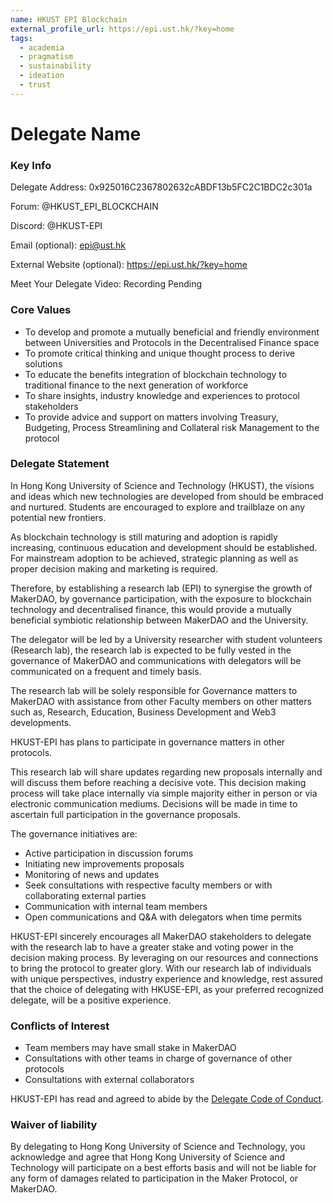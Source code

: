 ```yaml
---
name: HKUST EPI Blockchain
external_profile_url: https://epi.ust.hk/?key=home
tags:
  - academia
  - pragmatism
  - sustainability
  - ideation
  - trust
---
```


# Delegate Name

### Key Info

Delegate Address: 0x925016C2367802632cABDF13b5FC2C1BDC2c301a

Forum: @HKUST_EPI_BLOCKCHAIN

Discord: @HKUST-EPI

Email (optional): epi@ust.hk

External Website (optional): https://epi.ust.hk/?key=home

Meet Your Delegate Video: Recording Pending

### Core Values

* To develop and promote a mutually beneficial and friendly environment between Universities and Protocols in the Decentralised Finance space
* To promote critical thinking and unique thought process to derive solutions
* To educate the benefits integration of blockchain technology to traditional finance to the next generation of workforce
* To share insights, industry knowledge and experiences to protocol stakeholders
* To provide advice and support on matters involving Treasury, Budgeting, Process Streamlining and Collateral risk Management to the protocol

### Delegate Statement

In Hong Kong University of Science and Technology (HKUST), the visions and ideas which new technologies are developed from should be embraced and nurtured. Students are encouraged to explore and trailblaze on any potential new frontiers.

As blockchain technology is still maturing and adoption is rapidly increasing, continuous education and development should be established. For mainstream adoption to be achieved, strategic planning as well as proper decision making and marketing is required.

Therefore, by establishing a research lab (EPI) to synergise the growth of MakerDAO, by governance participation, with the exposure to blockchain technology and decentralised finance, this would provide a mutually beneficial symbiotic relationship between MakerDAO and the University.

The delegator will be led by a University researcher with student volunteers (Research lab), the research lab is expected to be fully vested in the governance of MakerDAO and communications with delegators will be communicated on a frequent and timely basis.

The research lab will be solely responsible for Governance matters to MakerDAO with assistance from other Faculty members on other matters such as, Research, Education, Business Development and Web3 developments.

HKUST-EPI has plans to participate in governance matters in other protocols.

This research lab will share updates regarding new proposals internally and will discuss them before reaching a decisive vote. This decision making process will take place internally via simple majority either in person or via electronic communication mediums. Decisions will be made in time to ascertain full participation in the governance proposals.

The governance initiatives are:

* Active participation in discussion forums
* Initiating new improvements proposals
* Monitoring of news and updates
* Seek consultations with respective faculty members or with collaborating external parties
* Communication with internal team members
* Open communications and Q&A with delegators when time permits

HKUST-EPI sincerely encourages all MakerDAO stakeholders to delegate with the research lab to have a greater stake and voting power in the decision making process. By leveraging on our resources and connections to bring the protocol to greater glory. With our research lab of individuals with unique perspectives, industry experience and knowledge, rest assured that the choice of delegating with HKUSE-EPI, as your preferred recognized delegate, will be a positive experience.

### Conflicts of Interest

* Team members may have small stake in MakerDAO
* Consultations with other teams in charge of governance of other protocols
* Consultations with external collaborators

HKUST-EPI has read and agreed to abide by the [Delegate Code of Conduct](https://manual.makerdao.com/governance/what-is-delegation/delegates-code).

### Waiver of liability

By delegating to Hong Kong University of Science and Technology, you acknowledge and agree that Hong Kong University of Science and Technology will participate on a best efforts basis and will not be liable for any form of damages related to participation in the Maker Protocol, or MakerDAO.
